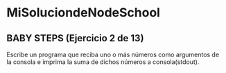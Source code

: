 # MiSoluciondeNodeSchool
## BABY STEPS (Ejercicio 2 de 13)  
   
  Escribe un programa que reciba uno o más números como argumentos de la 
  consola e imprima la suma de dichos números a consola(stdout).
